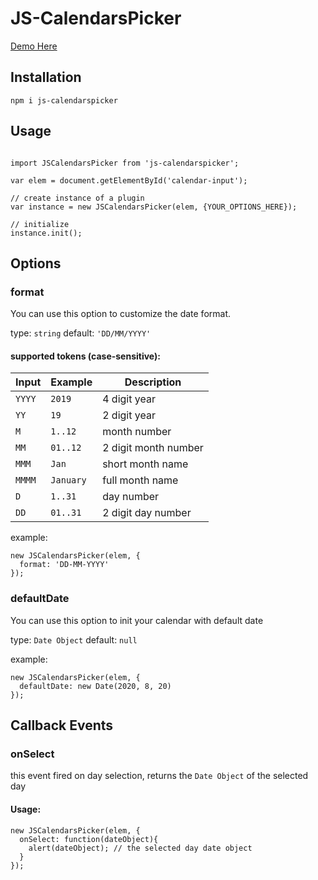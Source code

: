 # JS-CalendarsPicker

[Demo Here](https://zohdi.me/js-calendarspicker)

## Installation

```
npm i js-calendarspicker
```

## Usage

```

import JSCalendarsPicker from 'js-calendarspicker';

var elem = document.getElementById('calendar-input');

// create instance of a plugin
var instance = new JSCalendarsPicker(elem, {YOUR_OPTIONS_HERE});

// initialize
instance.init();

```

## Options

### format

You can use this option to customize the date format.

type: `string`
default: `'DD/MM/YYYY'`

#### supported tokens (case-sensitive):

| Input  | Example   | Description          |
| ------ | --------- | -------------------- |
| `YYYY` | `2019`    | 4 digit year         |
| `YY`   | `19`      | 2 digit year         |
| `M`    | `1..12`   | month number         |
| `MM`   | `01..12`  | 2 digit month number |
| `MMM`  | `Jan`     | short month name     |
| `MMMM` | `January` | full month name      |
| `D`    | `1..31`   | day number           |
| `DD`   | `01..31`  | 2 digit day number   |


example:

```
new JSCalendarsPicker(elem, {
  format: 'DD-MM-YYYY'
});
```

### defaultDate

You can use this option to init your calendar with default date

type: `Date Object`
default: `null`

example:

```
new JSCalendarsPicker(elem, {
  defaultDate: new Date(2020, 8, 20)
});
```

## Callback Events

### onSelect

this event fired on day selection, returns the `Date Object` of the selected day 

#### Usage:

```
new JSCalendarsPicker(elem, {
  onSelect: function(dateObject){
    alert(dateObject); // the selected day date object
  }
});
```
